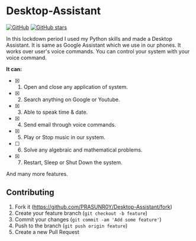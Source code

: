 # Desktop-Assistant
[![GitHub](https://img.shields.io/github/license/PRASUNR0Y/Desktop-Assistant?color=blue)](https://github.com/PRASUNR0Y/Desktop-Assistant/blob/master/LICENSE) [![GitHub stars](https://img.shields.io/github/stars/PRASUNR0Y/Desktop-Assistant)](https://github.com/PRASUNR0Y/Desktop-Assistant/stargazers)

In this lockdown period I used my Python skills and made a Desktop Assistant. 
It is same as Google Assistant which we use in our phones. 
It works over user's voice commands. 
You can control your system with your voice command.  

**It can:** 

* [x] 1. Open and close any application of system. 
* [x] 2. Search anything on Google or Youtube. 
* [x] 3. Able to speak time & date. 
* [x] 4. Send email through voice commands. 
* [x] 5. Play or Stop music in our system. 
* [ ] 6. Solve any algebraic and mathematical problems. 
* [x] 7. Restart, Sleep or Shut Down the system. 

And many more features.

## Contributing

1. Fork it (<https://github.com/PRASUNR0Y/Desktop-Assistant/fork>)
2. Create your feature branch (`git checkout -b feature`)
3. Commit your changes (`git commit -am 'Add some feature'`)
4. Push to the branch (`git push origin feature`)
5. Create a new Pull Request
